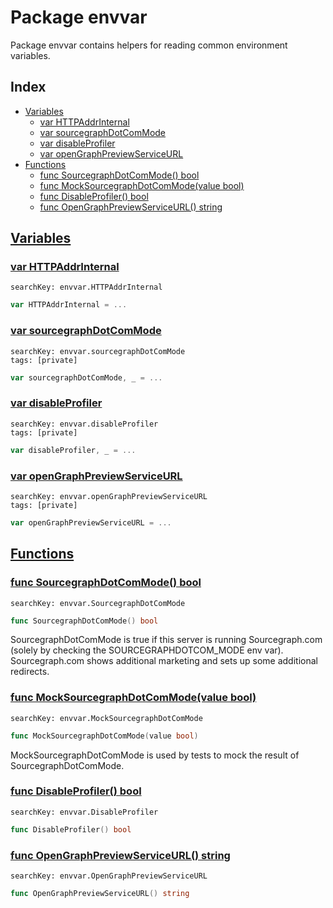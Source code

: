 # Package envvar

Package envvar contains helpers for reading common environment variables. 

## Index

* [Variables](#var)
    * [var HTTPAddrInternal](#HTTPAddrInternal)
    * [var sourcegraphDotComMode](#sourcegraphDotComMode)
    * [var disableProfiler](#disableProfiler)
    * [var openGraphPreviewServiceURL](#openGraphPreviewServiceURL)
* [Functions](#func)
    * [func SourcegraphDotComMode() bool](#SourcegraphDotComMode)
    * [func MockSourcegraphDotComMode(value bool)](#MockSourcegraphDotComMode)
    * [func DisableProfiler() bool](#DisableProfiler)
    * [func OpenGraphPreviewServiceURL() string](#OpenGraphPreviewServiceURL)


## <a id="var" href="#var">Variables</a>

### <a id="HTTPAddrInternal" href="#HTTPAddrInternal">var HTTPAddrInternal</a>

```
searchKey: envvar.HTTPAddrInternal
```

```Go
var HTTPAddrInternal = ...
```

### <a id="sourcegraphDotComMode" href="#sourcegraphDotComMode">var sourcegraphDotComMode</a>

```
searchKey: envvar.sourcegraphDotComMode
tags: [private]
```

```Go
var sourcegraphDotComMode, _ = ...
```

### <a id="disableProfiler" href="#disableProfiler">var disableProfiler</a>

```
searchKey: envvar.disableProfiler
tags: [private]
```

```Go
var disableProfiler, _ = ...
```

### <a id="openGraphPreviewServiceURL" href="#openGraphPreviewServiceURL">var openGraphPreviewServiceURL</a>

```
searchKey: envvar.openGraphPreviewServiceURL
tags: [private]
```

```Go
var openGraphPreviewServiceURL = ...
```

## <a id="func" href="#func">Functions</a>

### <a id="SourcegraphDotComMode" href="#SourcegraphDotComMode">func SourcegraphDotComMode() bool</a>

```
searchKey: envvar.SourcegraphDotComMode
```

```Go
func SourcegraphDotComMode() bool
```

SourcegraphDotComMode is true if this server is running Sourcegraph.com (solely by checking the SOURCEGRAPHDOTCOM_MODE env var). Sourcegraph.com shows additional marketing and sets up some additional redirects. 

### <a id="MockSourcegraphDotComMode" href="#MockSourcegraphDotComMode">func MockSourcegraphDotComMode(value bool)</a>

```
searchKey: envvar.MockSourcegraphDotComMode
```

```Go
func MockSourcegraphDotComMode(value bool)
```

MockSourcegraphDotComMode is used by tests to mock the result of SourcegraphDotComMode. 

### <a id="DisableProfiler" href="#DisableProfiler">func DisableProfiler() bool</a>

```
searchKey: envvar.DisableProfiler
```

```Go
func DisableProfiler() bool
```

### <a id="OpenGraphPreviewServiceURL" href="#OpenGraphPreviewServiceURL">func OpenGraphPreviewServiceURL() string</a>

```
searchKey: envvar.OpenGraphPreviewServiceURL
```

```Go
func OpenGraphPreviewServiceURL() string
```

